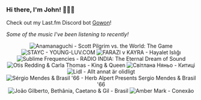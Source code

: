 ### Hi there, I'm John! 🏄🏻‍♂️

Check out my Last.fm Discord bot [Gowon](http://gowon.ca)!

_Some of the music I've been listening to recently!_


<!-- lastfm -->
<p align="center"><img src="https://lastfm.freetls.fastly.net/i/u/64s/c41cf7b6121a4bd68796468c70fe421a.jpg" title="Anamanaguchi - Scott Pilgrim vs. the World: The Game"> <img src="https://lastfm.freetls.fastly.net/i/u/64s/bfce19f033d86d3c1e823979b6503e81.jpg" title="STAYC - YOUNG-LUV.COM"> <img src="https://lastfm.freetls.fastly.net/i/u/64s/33718d568a0a45b6b1b9fbffc82f0513.jpg" title="FARAZI v KAYRA - Hayalet Islığı"> <img src="https://lastfm.freetls.fastly.net/i/u/64s/3df559725d8e4940b927434f167daba7.jpg" title="Sublime Frequencies - RADIO INDIA: The Eternal Dream of Sound"> <img src="https://lastfm.freetls.fastly.net/i/u/64s/c5638b46e70f4395c3385cd4209277b3.jpg" title="Otis Redding & Carla Thomas - King & Queen"> <img src="https://lastfm.freetls.fastly.net/i/u/64s/91a1dc2ead972c3e082c8e4dd1c57df7.jpg" title="Світлана Няньо - Китицi"> <img src="https://lastfm.freetls.fastly.net/i/u/64s/d3a87cb3e103f7eade4210413edfcd19.jpg" title="Lidl - Allt annat är olidligt"> <img src="https://lastfm.freetls.fastly.net/i/u/64s/ef5dcf8a41b74d8f9762b0422e440989.jpg" title="Sérgio Mendes & Brasil '66 - Herb Alpert Presents Sergio Mendes & Brasil '66"> <img src="https://lastfm.freetls.fastly.net/i/u/64s/75f9bedd23c8b7bc2a0e11fe4e8f82a5.jpg" title="João Gilberto, Bethânia, Caetano & Gil - Brasil"> <img src="https://lastfm.freetls.fastly.net/i/u/64s/89263fd0f676a8465fb7fec033f728dc.jpg" title="Amber Mark - Conexão"> </p>
